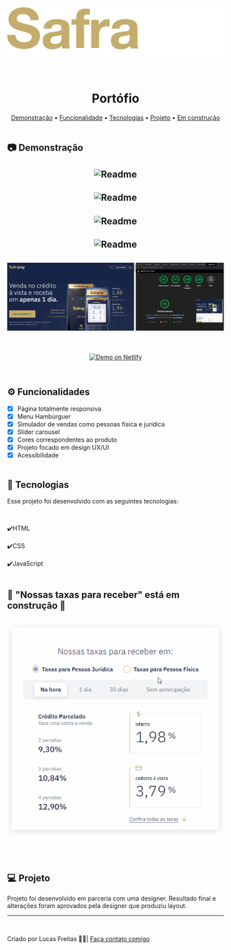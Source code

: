 <br>
<p align="center"><img align="center" src="./img/logo-readme.svg"> </p> <br>

<h1 align="center"> Portófio </h1>

<p align="center">
    <a href="#demo"> Demonstração</a> •
    <a href="#func"> Funcionalidade</a> •
    <a href="#tec"> Tecnologias</a> •
    <a href="#projeto"> Projeto</a> •
    <a href="#construção"> Em construção</a>
    <br> <br>

<h2 id="demo"> 📷 Demonstração </h2>

<h2 align="center"> <img alt="Readme" title="Readme" src=./gif/safra-mockup.jpg> </h2>
<h2 align="center"> <img alt="Readme" title="Readme" src=./gif/1.gif> </h2>
<h2 align="center"> <img alt="Readme" title="Readme" src=./gif/3.gif> </h2>
<h2 align="center"> <img alt="Readme" title="Readme" src=./gif/2.gif> </h2>
<h2 align="center"> <img alt="Readme" title="Readme" src=./gif/lighthouse.jpeg> </h2>

<br>
<p align="center">
<a href="https://adorable-brigadeiros-5590ef.netlify.app">
<img alt="Demo on Netlify" src="https://res.cloudinary.com/lukemorales/image/upload/v1563043495/readme_logos/demo_on_netlify_bbuvjz.png" data-canonical-src="https://res.cloudinary.com/lukemorales/image/upload/v1563043495/readme_logos/demo_on_netlify_bbuvjz.png" style="max-width: 100%;">
</a></p>
<br>

<h2 id="func"> ⚙ Funcionalidades </h2>

- [x] Página totalmente responsiva <br>
- [x] Menu Hambúrguer</br>
- [x] Simulador de vendas como pessoas física e jurídica <br>
- [x] Slider carousel <br>
- [x] Cores correspondentes ao produto<br>
- [x] Projeto focado em design UX/UI <br>
- [x] Acessibilidade<br><br>

<h2 id="tec"> 🚀 Tecnologias </h2>

<p> Esse projeto foi desenvolvido com as seguintes tecnologias: </p><br>

✔️HTML<br><br>
✔️CSS<br><br>
✔️JavaScript<br><br>

<h2 id="construção"> 🚧 "Nossas taxas para receber" está em construção 🚧</h2>

<h2 align="center"> <img alt="Readme" title="Readme" src=./gif/4.gif> </h2><br><br>

<h2 id="projeto"> 💻 Projeto </h2>

<p>Projeto foi desenvolvido em parceria com uma designer. Resultado final e alterações foram aprovados pela designer que produziu layout.

<hr>
<br>
<p> Criado por Lucas Freitas 🖖🏽| <a href="https://www.linkedin.com/in/lucasfreitas01/"> Faça contato comigo </a> <p>
